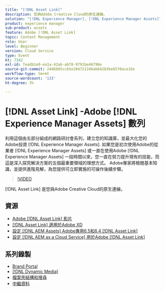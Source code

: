 ```yaml
---
title: "[!DNL Asset Link]"
description: 您與Adobe Creative Cloud的原生連線。
solution: "[!DNL Experience Manager], [!DNL Experience Manager Assets]"
product: experience manager
sub-product: assets
feature: Adobe [!DNL Asset Link]
topic: Content Management
role: User
level: Beginner
version: Cloud Service
type: Event
kt: 7342
exl-id: feadb1e0-ea1a-42ab-abf8-9791be46796e
source-git-commit: 24d6605ccb5e204721246ab64283be8570ace16e
workflow-type: tm+mt
source-wordcount: '133'
ht-degree: 3%

---
```


# [!DNL Asset Link] -Adobe [!DNL Experience Manager Assets] 數列

利用這個由五部分組成的網路研討會系列，建立您的知識庫，並最大化您的Adobe投資 [!DNL Experience Manager Assets]. 如果您是初次使用Adobe的從業者 [!DNL Experience Manager Assets] 或一直在使用Adobe [!DNL Experience Manager Assets] 一段時間以來，您一直在努力提升現有的技能，而這是深入探究解決方案的五個最重要領域的理想方式。 Adobe專家將檢閱基本知識，並提供進階見解，為您提供可立即實施的可操作後續步驟。

>[!VIDEO](https://video.tv.adobe.com/v/332127/?quality=12&learn=on&hidetitle=true)

[!DNL Asset Link] 是您與Adobe Creative Cloud的原生連線。

## 資源

* [Adobe [!DNL Asset Link] 影片](https://experienceleague.adobe.com/docs/experience-manager-learn/assets/adobe-asset-link/launch-adobe-asset-link.html)
* [[!DNL Asset Link] 適用於Adobe XD](https://helpx.adobe.com/enterprise/admin-guide.html/enterprise/using/adobe-asset-link-for-xd.ug.html)
* [設定 [!DNL AEM Assets] Adobe專用6.5和6.4 [!DNL Asset Link]](https://helpx.adobe.com/enterprise/using/configure-aem-assets-6-for-asset-link.html)
* [設定 [!DNL AEM as a Cloud Service] 用於Adobe [!DNL Asset Link]](https://helpx.adobe.com/enterprise/admin-guide.html/enterprise/using/configure-aem-assets-for-asset-link.ug.html)

## 系列錄製

* [Brand Portal](brand-portal.md)
* [[!DNL Dynamic Media]](dynamic-media.md)
* [檔案夾結構和搜尋](folder-structure-search.md)
* [中繼資料](metadata.md)
